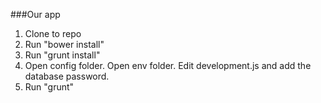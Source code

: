 ###Our app

1. Clone to repo
2. Run "bower install"
3. Run "grunt install"
4. Open config folder. Open env folder. Edit development.js and add the database password.
5. Run "grunt"
